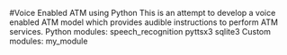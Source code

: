 #Voice Enabled ATM using Python
 This is an attempt to develop a voice enabled ATM model which provides audible instructions to perform ATM services.
 Python modules:
 speech_recognition
 pyttsx3 
 sqlite3
 Custom modules:
 my_module
 

